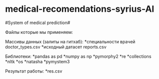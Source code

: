 # medical-recomendations-syrius-AI
#System of medical prediction#

Файлы которые мы применяем:

Массивы данных (залиты на гитхаб):
*специальности врачей doctor_types.csv
*исходный датасет reports.csv

Библиотеки:
*pandas as pd
*numpy as np
*pymorphy2
*re
*collections
*nltk
*os
*natasha
*pymystem3

Результат работы:
*res.csv
